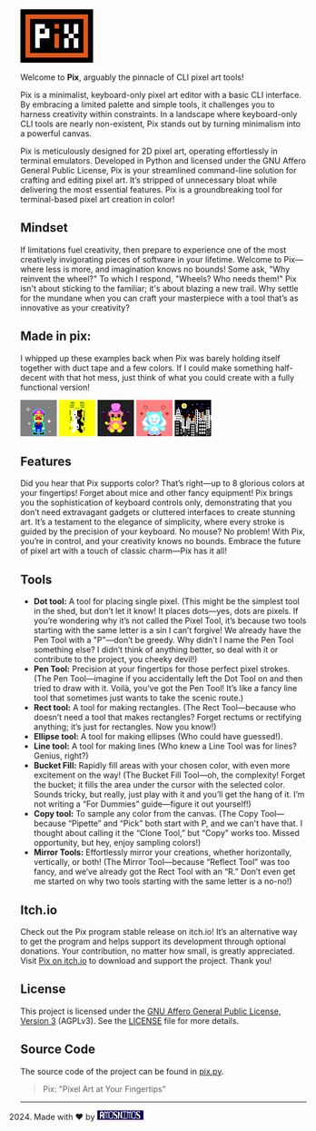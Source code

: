 <img src="./pix.png" alt="./PIX">

Welcome to **Pix**, arguably the pinnacle of CLI pixel art tools!

Pix is a minimalist, keyboard-only pixel art editor with a basic CLI interface. By embracing a limited palette and simple tools, it challenges you to harness creativity within constraints. In a landscape where keyboard-only CLI tools are nearly non-existent, Pix stands out by turning minimalism into a powerful canvas.

Pix is meticulously designed for 2D pixel art, operating effortlessly in terminal emulators. Developed in Python and licensed under the GNU Affero General Public License, Pix is your streamlined command-line solution for crafting and editing pixel art. It’s stripped of unnecessary bloat while delivering the most essential features. Pix is a groundbreaking tool for terminal-based pixel art creation in color!


## Mindset

If limitations fuel creativity, then prepare to experience one of the most creatively invigorating pieces of software in your lifetime. Welcome to Pix—where less is more, and imagination knows no bounds! Some ask, "Why reinvent the wheel?" To which I respond, "Wheels? Who needs them!" Pix isn't about sticking to the familiar; it's about blazing a new trail. Why settle for the mundane when you can craft your masterpiece with a tool that’s as innovative as your creativity?


## Made in pix:

I whipped up these examples back when Pix was barely holding itself together with duct tape and a few colors. If I could make something half-decent with that hot mess, just think of what you could create with a fully functional version!

<img src="./examples/example_001.png">
<img src="./examples/example_002.png">
<img src="./examples/example_003.png">
<img src="./examples/example_004.png">
<img src="./examples/example_005.png">

## Features

Did you hear that Pix supports color? That’s right—up to 8 glorious colors at your fingertips! Forget about mice and other fancy equipment! Pix brings you the sophistication of keyboard controls only, demonstrating that you don’t need extravagant gadgets or cluttered interfaces to create stunning art. It’s a testament to the elegance of simplicity, where every stroke is guided by the precision of your keyboard. No mouse? No problem! With Pix, you’re in control, and your creativity knows no bounds. Embrace the future of pixel art with a touch of classic charm—Pix has it all!

## Tools

- **Dot tool:** A tool for placing single pixel. (This might be the simplest tool in the shed, but don’t let it know! It places dots—yes, dots are pixels. If you’re wondering why it’s not called the Pixel Tool, it’s because two tools starting with the same letter is a sin I can’t forgive! We already have the Pen Tool with a "P"—don’t be greedy. Why didn’t I name the Pen Tool something else? I didn’t think of anything better, so deal with it or contribute to the project, you cheeky devil!)
- **Pen Tool:** Precision at your fingertips for those perfect pixel strokes. (The Pen Tool—imagine if you accidentally left the Dot Tool on and then tried to draw with it. Voilà, you’ve got the Pen Tool! It’s like a fancy line tool that sometimes just wants to take the scenic route.)
- **Rect tool:** A tool for making rectangles. (The Rect Tool—because who doesn’t need a tool that makes rectangles? Forget rectums or rectifying anything; it’s just for rectangles. Now you know!)
- **Ellipse tool:** A tool for making ellipses (Who could have guessed!).
- **Line tool:** A tool for making lines (Who knew a Line Tool was for lines? Genius, right?)
- **Bucket Fill:** Rapidly fill areas with your chosen color, with even more excitement on the way! (The Bucket Fill Tool—oh, the complexity! Forget the bucket; it fills the area under the cursor with the selected color. Sounds tricky, but really, just play with it and you’ll get the hang of it. I’m not writing a “For Dummies” guide—figure it out yourself!)
- **Copy tool:** To sample any color from the canvas. (The Copy Tool—because “Pipette” and “Pick” both start with P, and we can't have that. I thought about calling it the “Clone Tool,” but “Copy” works too. Missed opportunity, but hey, enjoy sampling colors!)
- **Mirror Tools:** Effortlessly mirror your creations, whether horizontally, vertically, or both! (The Mirror Tool—because “Reflect Tool” was too fancy, and we’ve already got the Rect Tool with an “R.” Don’t even get me started on why two tools starting with the same letter is a no-no!)


## Itch.io

Check out the Pix program stable release on itch.io! It’s an alternative way to get the program and helps support its development through optional donations. Your contribution, no matter how small, is greatly appreciated. Visit [Pix on itch.io](https://amos-nimos.itch.io/pix) to download and support the project. Thank you!

## License

This project is licensed under the [GNU Affero General Public License, Version 3](./LICENSE) (AGPLv3). See the [LICENSE](./LICENSE) file for more details.

## Source Code

The source code of the project can be found in <a href="./pix.py">pix.py</a>.

> Pix: "Pixel Art at Your Fingertips"


---

2024. Made with ❤ by  <a href="https://amosnimos.com" target="_blank">
    <img src="./examples/amosnimos.png" alt="amosnimos">
</a>

